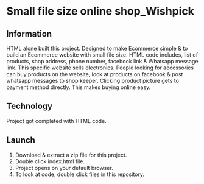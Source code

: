 # Small file size online shop_Wishpick
## Information
HTML alone built this project. Designed to make Ecommerce simple & to build an Ecommerce website with small file size. HTML code includes, list of products, shop address, phone number, facebook link & Whatsapp message link. This specific website sells electronics. People looking for accessories can buy products on the website, look at products on facebook & post whatsapp messages to shop keeper. Clicking product picture gets to payment method directly. This makes buying online easy. 
## Technology
Project got completed  with HTML code.
## Launch
1. Download & extract a zip file for this project.
2. Double click index.html file.
3. Project opens on your default browser. 
4. To look at code, double click files in this repository.
